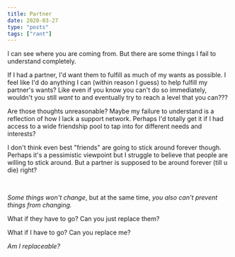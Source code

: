 ```yaml
---
title: Partner
date: 2020-03-27
type: "posts"
tags: ["rant"]
---
```


I can see where you are coming from. But there are some things I fail to understand completely.

If I had a partner, I'd want them to fulfill as much of my wants as possible.
I feel like I'd do anything I can (within reason I guess) to help fulfill my partner's wants?
Like even if you know you can't do so immediately, wouldn't you still _want_ to and eventually try to reach a level that you can???

Are those thoughts unreasonable? Maybe my failure to understand is a reflection of how I lack a support network.
Perhaps I'd totally get it if I had access to a wide friendship pool to tap into for different needs and interests?

I don't think even best "friends" are going to stick around forever though. Perhaps it's a pessimistic viewpoint but I struggle to believe that people are willing to stick around. But a partner is supposed to be around forever (till u die) right?

<br/>


_Some things won't change_, but at the same time, _you also can't prevent things from changing._

What if they have to go? Can you just replace them?

What if I have to go? Can you replace me?

_Am I replaceable?_
